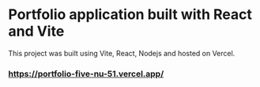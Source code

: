 # Portfolio application built with React and Vite

This project was built using Vite, React, Nodejs and hosted on Vercel.

### https://portfolio-five-nu-51.vercel.app/


